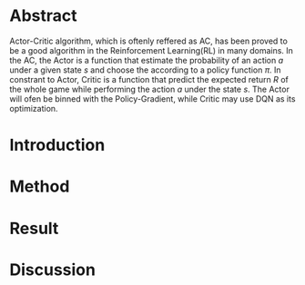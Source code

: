 # Abstract
Actor-Critic algorithm, which is oftenly reffered as AC, has been proved to be a good algorithm in the Reinforcement Learning(RL) in many domains. In the AC, the Actor is a function that estimate the probability of an action $a$ under a given state $s$ and choose the according to a policy function $\pi$. In constrant to Actor, Critic is a function that predict the expected return $R$ of the whole game while performing the action $a$ under the state $s$. The Actor will ofen be binned with the Policy-Gradient, while Critic may use DQN as its optimization.

# Introduction

# Method

# Result

# Discussion
